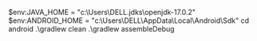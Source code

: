 
$env:JAVA_HOME = "c:\Users\DELL\.jdks\openjdk-17.0.2"
$env:ANDROID_HOME = "c:\Users\DELL\AppData\Local\Android\Sdk" 
cd android
.\gradlew clean
.\gradlew assembleDebug